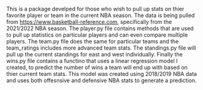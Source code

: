 This is a package develped for those who wish to pull up stats on thier favorite player or team in the current NBA season. The data is being pulled from https://www.basketball-reference.com, specifically from the 2021/2022 NBA season. The player.py file contains methods that are used to pull up statistics on particular players and can even compare multiple players. The team.py file does the same for particular teams and the team_ratings includes more advanced team stats. The standings.py file will pull up the current standings for east and west individually. Finally the wins.py file contains a functino that uses a linear regression model I created, to predict the number of wins a team will end up with based on thier current team stats. This model was created using 2018/2019 NBA data and uses both offesnsive and defensive NBA stats to generate a prediction. 